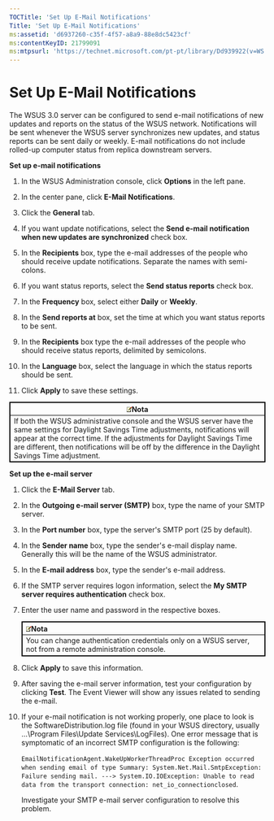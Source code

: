 ```yaml
---
TOCTitle: 'Set Up E-Mail Notifications'
Title: 'Set Up E-Mail Notifications'
ms:assetid: 'd6937260-c35f-4f57-a8a9-88e8dc5423cf'
ms:contentKeyID: 21799091
ms:mtpsurl: 'https://technet.microsoft.com/pt-pt/library/Dd939922(v=WS.10)'
---
```


Set Up E-Mail Notifications
===========================

The WSUS 3.0 server can be configured to send e-mail notifications of new updates and reports on the status of the WSUS network. Notifications will be sent whenever the WSUS server synchronizes new updates, and status reports can be sent daily or weekly. E-mail notifications do not include rolled-up computer status from replica downstream servers.

**Set up e-mail notifications**
1.  In the WSUS Administration console, click **Options** in the left pane.

2.  In the center pane, click **E-Mail Notifications**.

3.  Click the **General** tab.

4.  If you want update notifications, select the **Send e-mail notification when new updates are synchronized** check box.

5.  In the **Recipients** box, type the e-mail addresses of the people who should receive update notifications. Separate the names with semi-colons.

6.  If you want status reports, select the **Send status reports** check box.

7.  In the **Frequency** box, select either **Daily** or **Weekly**.

8.  In the **Send reports at** box, set the time at which you want status reports to be sent.

9.  In the **Recipients** box type the e-mail addresses of the people who should receive status reports, delimited by semicolons.

10. In the **Language** box, select the language in which the status reports should be sent.

11. Click **Apply** to save these settings.

 
<table style="border:1px solid black;">
<colgroup>
<col width="100%" />
</colgroup>
<thead>
<tr class="header">
<th style="border:1px solid black;" ><img src="/security-updates/images/Dd939922.note(WS.10).gif" />Nota</th>
</tr>
</thead>
<tbody>
<tr class="odd">
<td style="border:1px solid black;">If both the WSUS administrative console and the WSUS server have the same settings for Daylight Savings Time adjustments, notifications will appear at the correct time. If the adjustments for Daylight Savings Time are different, then notifications will be off by the difference in the Daylight Savings Time adjustment.
</td>
</tr>
</tbody>
</table>
 

**Set up the e-mail server**
1.  Click the **E-Mail Server** tab.

2.  In the **Outgoing e-mail server (SMTP)** box, type the name of your SMTP server.

3.  In the **Port number** box, type the server's SMTP port (25 by default).

4.  In the **Sender name** box, type the sender's e-mail display name. Generally this will be the name of the WSUS administrator.

5.  In the **E-mail address** box, type the sender's e-mail address.

6.  If the SMTP server requires logon information, select the **My SMTP server requires authentication** check box.

7.  Enter the user name and password in the respective boxes.

 
    <table style="border:1px solid black;">
    <colgroup>
    <col width="100%" />
    </colgroup>
    <thead>
    <tr class="header">
    <th style="border:1px solid black;" ><img src="/security-updates/images/Dd939922.note(WS.10).gif" />Nota</th>
    </tr>
    </thead>
    <tbody>
    <tr class="odd">
    <td style="border:1px solid black;">You can change authentication credentials only on a WSUS server, not from a remote administration console.
    </td>
    </tr>
    </tbody>
    </table>
 

8.  Click **Apply** to save this information.

9.  After saving the e-mail server information, test your configuration by clicking **Test**. The Event Viewer will show any issues related to sending the e-mail.

10. If your e-mail notification is not working properly, one place to look is the SoftwareDistribution.log file (found in your WSUS directory, usually …\\Program Files\\Update Services\\LogFiles). One error message that is symptomatic of an incorrect SMTP configuration is the following:

    `EmailNotificationAgent.WakeUpWorkerThreadProc Exception occurred when sending email of type Summary: System.Net.Mail.SmtpException: Failure sending mail. ---> System.IO.IOException: Unable to read data from the transport connection: net_io_connectionclosed`.

    Investigate your SMTP e-mail server configuration to resolve this problem.
